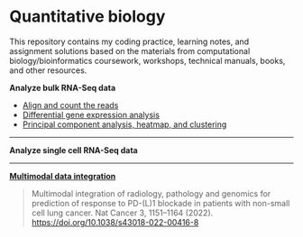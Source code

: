 # Quantitative biology

This repository contains my coding practice, learning notes, and assignment solutions based on the materials from computational biology/bioinformatics coursework, workshops, technical manuals, books, and other resources. 

**Analyze bulk RNA-Seq data**

  - [Align and count the reads](BulkRNASeq/AlignmentCountingTCell.Rmd)
  - [Differential gene expression analysis](BulkRNASeq/DEAnalysisTCell.Rmd)
  - [Principal component analysis, heatmap, and clustering](BulkRNASeq/PCAHeatmapClusteringTissue.Rmd)

<hr>

**Analyze single cell RNA-Seq data**

<hr>


**[Multimodal data integration](Note_MultimodalDataIntegration.md)**

> Multimodal integration of radiology, pathology and genomics for prediction of response to PD-(L)1 blockade in patients with non-small cell lung cancer. Nat Cancer 3, 1151–1164 (2022). https://doi.org/10.1038/s43018-022-00416-8

